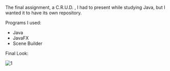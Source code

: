 The final assignment, a C.R.U.D. , I had to present while studying Java, but I wanted it to have its own repository.

Programs I used:
  - Java
  - JavaFX
  - Scene Builder
  
  Final Look:
  
![1](https://user-images.githubusercontent.com/103831098/221373926-1b86ada9-597f-4cf3-b875-82579a78202e.png)
